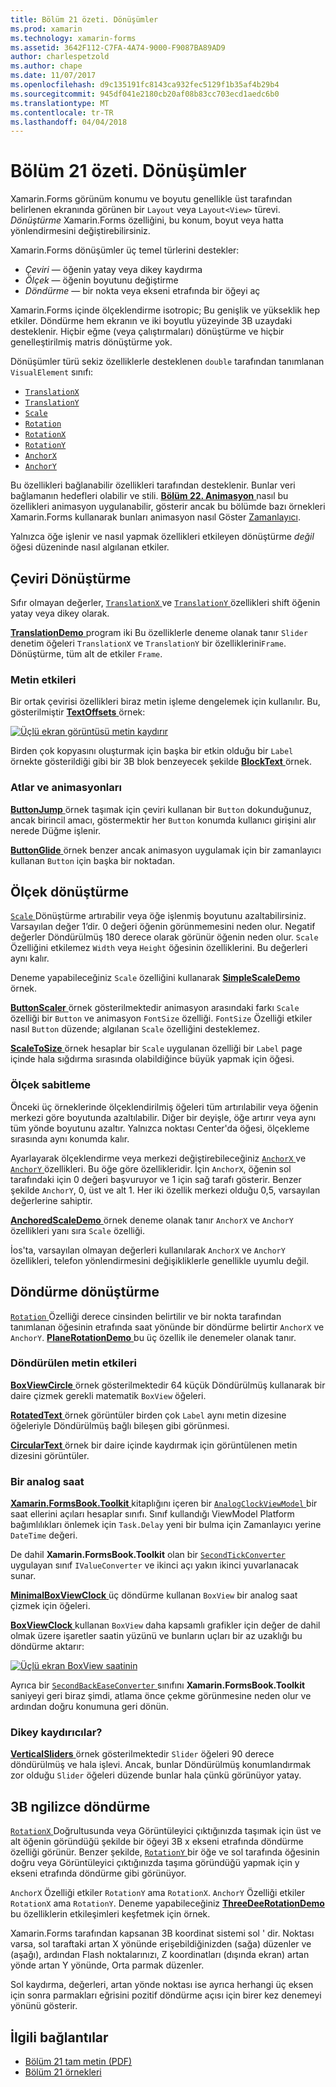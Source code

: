 ```yaml
---
title: Bölüm 21 özeti. Dönüşümler
ms.prod: xamarin
ms.technology: xamarin-forms
ms.assetid: 3642F112-C7FA-4A74-9000-F9087BA89AD9
author: charlespetzold
ms.author: chape
ms.date: 11/07/2017
ms.openlocfilehash: d9c135191fc8143ca932fec5129f1b35af4b29b4
ms.sourcegitcommit: 945df041e2180cb20af08b83cc703ecd1aedc6b0
ms.translationtype: MT
ms.contentlocale: tr-TR
ms.lasthandoff: 04/04/2018
---
```

# <a name="summary-of-chapter-21-transforms"></a>Bölüm 21 özeti. Dönüşümler

Xamarin.Forms görünüm konumu ve boyutu genellikle üst tarafından belirlenen ekranında görünen bir `Layout` veya `Layout<View>` türevi. *Dönüştürme* Xamarin.Forms özelliğini, bu konum, boyut veya hatta yönlendirmesini değiştirebilirsiniz.

Xamarin.Forms dönüşümler üç temel türlerini destekler:

- *Çeviri* &mdash; öğenin yatay veya dikey kaydırma
- *Ölçek* &mdash; öğenin boyutunu değiştirme
- *Döndürme* &mdash; bir nokta veya ekseni etrafında bir öğeyi aç

Xamarin.Forms içinde ölçeklendirme isotropic; Bu genişlik ve yükseklik hep etkiler. Döndürme hem ekranın ve iki boyutlu yüzeyinde 3B uzaydaki desteklenir. Hiçbir eğme (veya çalıştırmaları) dönüştürme ve hiçbir genelleştirilmiş matris dönüştürme yok.

Dönüşümler türü sekiz özelliklerle desteklenen `double` tarafından tanımlanan `VisualElement` sınıfı:

- [`TranslationX`](https://developer.xamarin.com/api/property/Xamarin.Forms.VisualElement.TranslationX/)
- [`TranslationY`](https://developer.xamarin.com/api/property/Xamarin.Forms.VisualElement.TranslationY/)
- [`Scale`](https://developer.xamarin.com/api/property/Xamarin.Forms.VisualElement.Scale/)
- [`Rotation`](https://developer.xamarin.com/api/property/Xamarin.Forms.VisualElement.Rotation/)
- [`RotationX`](https://developer.xamarin.com/api/property/Xamarin.Forms.VisualElement.RotationX/)
- [`RotationY`](https://developer.xamarin.com/api/property/Xamarin.Forms.VisualElement.RotationY/)
- [`AnchorX`](https://developer.xamarin.com/api/property/Xamarin.Forms.VisualElement.AnchorX/)
- [`AnchorY`](https://developer.xamarin.com/api/property/Xamarin.Forms.VisualElement.AnchorY/)

Bu özellikleri bağlanabilir özellikleri tarafından desteklenir. Bunlar veri bağlamanın hedefleri olabilir ve stili. [**Bölüm 22. Animasyon** ](~/xamarin-forms/creating-mobile-apps-xamarin-forms/summaries/chapter22.md) nasıl bu özellikleri animasyon uygulanabilir, gösterir ancak bu bölümde bazı örnekleri Xamarin.Forms kullanarak bunları animasyon nasıl Göster [Zamanlayıcı](~/xamarin-forms/platform/device.md#Device_StartTimer).

Yalnızca öğe işlenir ve nasıl yapmak özellikleri etkileyen dönüştürme *değil* öğesi düzeninde nasıl algılanan etkiler.

## <a name="the-translation-transform"></a>Çeviri Dönüştürme

Sıfır olmayan değerler, [ `TranslationX` ](https://developer.xamarin.com/api/property/Xamarin.Forms.VisualElement.TranslationX/) ve [ `TranslationY` ](https://developer.xamarin.com/api/property/Xamarin.Forms.VisualElement.TranslationY/) özellikleri shift öğenin yatay veya dikey olarak.

[ **TranslationDemo** ](https://github.com/xamarin/xamarin-forms-book-samples/tree/master/Chapter21/TranslationDemo) program iki Bu özelliklerle deneme olanak tanır `Slider` denetim öğeleri `TranslationX` ve `TranslationY` bir özelliklerini`Frame`. Dönüştürme, tüm alt de etkiler `Frame`.

### <a name="text-effects"></a>Metin etkileri

Bir ortak çevirisi özellikleri biraz metin işleme dengelemek için kullanılır. Bu, gösterilmiştir [ **TextOffsets** ](https://github.com/xamarin/xamarin-forms-book-samples/tree/master/Chapter21/TextOffsets) örnek:

[![Üçlü ekran görüntüsü metin kaydırır](images/ch21fg03-small.png "metin kaydırır")](images/ch21fg03-large.png#lightbox "metin kaydırır")

Birden çok kopyasını oluşturmak için başka bir etkin olduğu bir `Label` örnekte gösterildiği gibi bir 3B blok benzeyecek şekilde [ **BlockText** ](https://github.com/xamarin/xamarin-forms-book-samples/tree/master/Chapter21/BlockText) örnek.

### <a name="jumps-and-animations"></a>Atlar ve animasyonları

[ **ButtonJump** ](https://github.com/xamarin/xamarin-forms-book-samples/tree/master/Chapter21/ButtonJump) örnek taşımak için çeviri kullanan bir `Button` dokunduğunuz, ancak birincil amacı, göstermektir her `Button` konumda kullanıcı girişini alır nerede Düğme işlenir.

[ **ButtonGlide** ](https://github.com/xamarin/xamarin-forms-book-samples/tree/master/Chapter21/ButtonGlide) örnek benzer ancak animasyon uygulamak için bir zamanlayıcı kullanan `Button` için başka bir noktadan.

## <a name="the-scale-transform"></a>Ölçek dönüştürme

[ `Scale` ](https://developer.xamarin.com/api/property/Xamarin.Forms.VisualElement.Scale/) Dönüştürme artırabilir veya öğe işlenmiş boyutunu azaltabilirsiniz. Varsayılan değer 1’dir. 0 değeri öğenin görünmemesini neden olur. Negatif değerler Döndürülmüş 180 derece olarak görünür öğenin neden olur. `Scale` Özelliğini etkilemez `Width` veya `Height` öğesinin özelliklerini. Bu değerleri aynı kalır.

Deneme yapabileceğiniz `Scale` özelliğini kullanarak [ **SimpleScaleDemo** ](https://github.com/xamarin/xamarin-forms-book-samples/tree/master/Chapter21/SimpleScaleDemo) örnek.

[ **ButtonScaler** ](https://github.com/xamarin/xamarin-forms-book-samples/tree/master/Chapter21/ButtonScaler) örnek gösterilmektedir animasyon arasındaki farkı `Scale` özelliği bir `Button` ve animasyon `FontSize` özelliği. `FontSize` Özelliği etkiler nasıl `Button` düzende; algılanan `Scale` özelliğini desteklemez.

[ **ScaleToSize** ](https://github.com/xamarin/xamarin-forms-book-samples/tree/master/Chapter21/ScaleToSize) örnek hesaplar bir `Scale` uygulanan özelliği bir `Label` page içinde hala sığdırma sırasında olabildiğince büyük yapmak için öğesi.

### <a name="anchoring-the-scale"></a>Ölçek sabitleme

Önceki üç örneklerinde ölçeklendirilmiş öğeleri tüm artırılabilir veya öğenin merkezi göre boyutunda azaltılabilir. Diğer bir deyişle, öğe artırır veya aynı tüm yönde boyutunu azaltır. Yalnızca noktası Center'da öğesi, ölçekleme sırasında aynı konumda kalır.

Ayarlayarak ölçeklendirme veya merkezi değiştirebileceğiniz [ `AnchorX` ](https://developer.xamarin.com/api/property/Xamarin.Forms.VisualElement.AnchorX/) ve [ `AnchorY` ](https://developer.xamarin.com/api/property/Xamarin.Forms.VisualElement.AnchorY/) özellikleri. Bu öğe göre özellikleridir. İçin `AnchorX`, öğenin sol tarafındaki için 0 değeri başvuruyor ve 1 için sağ tarafı gösterir. Benzer şekilde `AnchorY`, 0, üst ve alt 1. Her iki özellik merkezi olduğu 0,5, varsayılan değerlerine sahiptir.

[ **AnchoredScaleDemo** ](https://github.com/xamarin/xamarin-forms-book-samples/tree/master/Chapter21/AnchoredScaleDemo) örnek deneme olanak tanır `AnchorX` ve `AnchorY` özellikleri yanı sıra `Scale` özelliği.

İos'ta, varsayılan olmayan değerleri kullanılarak `AnchorX` ve `AnchorY` özellikleri, telefon yönlendirmesini değişikliklerle genellikle uyumlu değil.

## <a name="the-rotation-transform"></a>Döndürme dönüştürme

[ `Rotation` ](https://developer.xamarin.com/api/property/Xamarin.Forms.VisualElement.Rotation/) Özelliği derece cinsinden belirtilir ve bir nokta tarafından tanımlanan öğesinin etrafında saat yönünde bir döndürme belirtir `AnchorX` ve `AnchorY`. [ **PlaneRotationDemo** ](https://github.com/xamarin/xamarin-forms-book-samples/tree/master/Chapter21/PlaneRotationDemo) bu üç özellik ile denemeler olanak tanır.

### <a name="rotated-text-effects"></a>Döndürülen metin etkileri

[ **BoxViewCircle** ](https://github.com/xamarin/xamarin-forms-book-samples/tree/master/Chapter21/BoxViewCircle) örnek gösterilmektedir 64 küçük Döndürülmüş kullanarak bir daire çizmek gerekli matematik `BoxView` öğeleri.

[ **RotatedText** ](https://github.com/xamarin/xamarin-forms-book-samples/tree/master/Chapter21/RotatedText) örnek görüntüler birden çok `Label` aynı metin dizesine öğeleriyle Döndürülmüş bağlı bileşen gibi görünmesi.

[ **CircularText** ](https://github.com/xamarin/xamarin-forms-book-samples/tree/master/Chapter21/CircularText) örnek bir daire içinde kaydırmak için görüntülenen metin dizesini görüntüler.

### <a name="an-analog-clock"></a>Bir analog saat

[ **Xamarin.FormsBook.Toolkit** ](https://github.com/xamarin/xamarin-forms-book-samples/tree/master/Libraries/Xamarin.FormsBook.Toolkit) kitaplığını içeren bir [ `AnalogClockViewModel` ](https://github.com/xamarin/xamarin-forms-book-samples/blob/master/Libraries/Xamarin.FormsBook.Toolkit/Xamarin.FormsBook.Toolkit/AnalogClockViewModel.cs) bir saat ellerini açıları hesaplar sınıfı. Sınıf kullandığı ViewModel Platform bağımlılıkları önlemek için `Task.Delay` yeni bir bulma için Zamanlayıcı yerine `DateTime` değeri.

De dahil **Xamarin.FormsBook.Toolkit** olan bir [ `SecondTickConverter` ](https://github.com/xamarin/xamarin-forms-book-samples/blob/master/Libraries/Xamarin.FormsBook.Toolkit/Xamarin.FormsBook.Toolkit/SecondTickConverter.cs) uygulayan sınıf `IValueConverter` ve ikinci açı yakın ikinci yuvarlanacak sunar.

[ **MinimalBoxViewClock** ](https://github.com/xamarin/xamarin-forms-book-samples/tree/master/Chapter21/MinimalBoxViewClock) üç döndürme kullanan `BoxView` bir analog saat çizmek için öğeleri.

[ **BoxViewClock** ](https://github.com/xamarin/xamarin-forms-book-samples/tree/master/Chapter21/BoxViewClock) kullanan `BoxView` daha kapsamlı grafikler için değer de dahil olmak üzere işaretler saatin yüzünü ve bunların uçları bir az uzaklığı bu döndürme aktarır:

[![Üçlü ekran BoxView saatinin](images/ch21fg17-small.png "Analog Saat yüzünü")](images/ch21fg17-large.png#lightbox "Analog Saat yüzü")

Ayrıca bir [ `SecondBackEaseConverter` ](https://github.com/xamarin/xamarin-forms-book-samples/blob/master/Libraries/Xamarin.FormsBook.Toolkit/Xamarin.FormsBook.Toolkit/SecondBackEaseConverter.cs) sınıfını **Xamarin.FormsBook.Toolkit** saniyeyi geri biraz şimdi, atlama önce çekme görünmesine neden olur ve ardından doğru konumuna geri dönün.

### <a name="vertical-sliders"></a>Dikey kaydırıcılar?

[ **VerticalSliders** ](https://github.com/xamarin/xamarin-forms-book-samples/tree/master/Chapter21/VerticalSliders) örnek gösterilmektedir `Slider` öğeleri 90 derece döndürülmüş ve hala işlevi. Ancak, bunlar Döndürülmüş konumlandırmak zor olduğu `Slider` öğeleri düzende bunlar hala çünkü görünüyor yatay.

## <a name="3d-ish-rotations"></a>3B ngilizce döndürme

[ `RotationX` ](https://developer.xamarin.com/api/property/Xamarin.Forms.VisualElement.RotationX/) Doğrultusunda veya Görüntüleyici çıktığınızda taşımak için üst ve alt öğenin göründüğü şekilde bir öğeyi 3B x ekseni etrafında döndürme özelliği görünür. Benzer şekilde, [ `RotationY` ](https://developer.xamarin.com/api/property/Xamarin.Forms.VisualElement.RotationY/) bir öğe ve sol tarafında öğesinin doğru veya Görüntüleyici çıktığınızda taşıma göründüğü yapmak için y ekseni etrafında döndürme gibi görünüyor.

`AnchorX` Özelliği etkiler `RotationY` ama `RotationX`. `AnchorY` Özelliği etkiler `RotationX` ama `RotationY`. Deneme yapabileceğiniz [ **ThreeDeeRotationDemo** ](https://github.com/xamarin/xamarin-forms-book-samples/tree/master/Chapter21/ThreeDeeRotationDemo) bu özelliklerin etkileşimleri keşfetmek için örnek.

Xamarin.Forms tarafından kapsanan 3B koordinat sistemi sol ' dir. Noktası varsa, sol taraftaki artan X yönünde erişebildiğinizden (sağa) düzenler ve (aşağı), ardından Flash noktalarınızı, Z koordinatları (dışında ekran) artan yönde artan Y yönünde, Orta parmak düzenler.

Sol kaydırma, değerleri, artan yönde noktası ise ayrıca herhangi üç eksen için sonra parmakları eğrisini pozitif döndürme açısı için birer kez denemeyi yönünü gösterir.



## <a name="related-links"></a>İlgili bağlantılar

- [Bölüm 21 tam metin (PDF)](https://download.xamarin.com/developer/xamarin-forms-book/XamarinFormsBook-Ch21-Apr2016.pdf)
- [Bölüm 21 örnekleri](https://github.com/xamarin/xamarin-forms-book-samples/tree/master/Chapter21)
